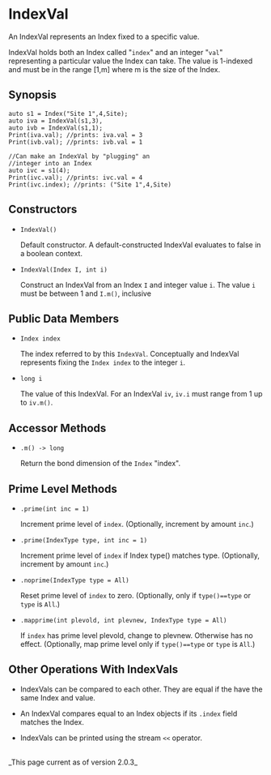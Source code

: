 # IndexVal #

An IndexVal represents an Index fixed to a specific value.

IndexVal holds both an Index called "`index`" and 
an integer "`val`" representing a particular value the Index can take.
The value is 1-indexed and must be in the range [1,m] where m is the size
of the Index.


## Synopsis

    auto s1 = Index("Site 1",4,Site);
    auto iva = IndexVal(s1,3),
    auto ivb = IndexVal(s1,1);
    Print(iva.val); //prints: iva.val = 3
    Print(ivb.val); //prints: ivb.val = 1

    //Can make an IndexVal by "plugging" an
    //integer into an Index
    auto ivc = s1(4);
    Print(ivc.val); //prints: ivc.val = 4
    Print(ivc.index); //prints: ("Site 1",4,Site)


## Constructors ##

* `IndexVal()`

  Default constructor. A default-constructed IndexVal evaluates to false in a boolean context.

* `IndexVal(Index I, int i)`

  Construct an IndexVal from an Index `I` and integer value `i`.
  The value `i` must be between 1 and `I.m()`, inclusive

## Public Data Members ##

* `Index index`

  The index referred to by this `IndexVal`. 
  Conceptually and IndexVal represents fixing the `Index index` to the integer `i`.

* `long i`

  The value of this IndexVal. For an IndexVal `iv`, `iv.i` must range from 1 up to `iv.m()`.

## Accessor Methods ##

* `.m() -> long` 

  Return the bond dimension of the `Index` "index".

## Prime Level Methods ##

* `.prime(int inc = 1)`  

  Increment prime level of `index`. (Optionally, increment by amount `inc`.)

* `.prime(IndexType type, int inc = 1)`  

  Increment prime level of `index` if Index type() matches type. (Optionally, increment by amount `inc`.)

* `.noprime(IndexType type = All)`  

  Reset prime level of `index` to zero. (Optionally, only if `type()==type` or `type` is `All`.)

* `.mapprime(int plevold, int plevnew, IndexType type = All)`  

  If `index` has prime level plevold, change to plevnew. 
  Otherwise has no effect. (Optionally, map prime level only if `type()==type` or `type` is `All`.)

## Other Operations With IndexVals

* IndexVals can be compared to each other. They are equal if the have the same Index and value.

* An IndexVal compares equal to an Index objects if its `.index` field matches the Index.

* IndexVals can be printed using the stream `<<` operator.


<br/>
_This page current as of version 2.0.3_
